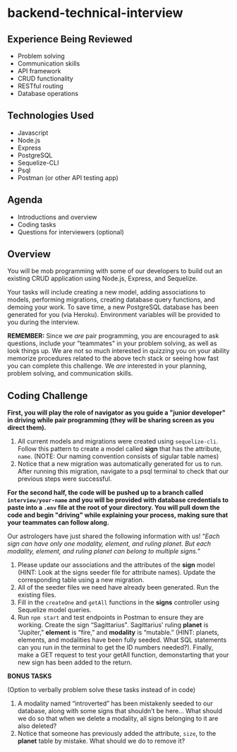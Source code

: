 # backend-technical-interview

## Experience Being Reviewed

- Problem solving
- Communication skills
- API framework
- CRUD functionality
- RESTful routing
- Database operations

## Technologies Used

- Javascript
- Node.js
- Express
- PostgreSQL
- Sequelize-CLI
- Psql
- Postman (or other API testing app)

## Agenda
- Introductions and overview
- Coding tasks
- Questions for interviewers (optional)

## Overview

You will be mob programming with some of our developers to build out an existing CRUD application using Node.js, Express, and Sequelize.

Your tasks will include creating a new model, adding associations to models, performing migrations, creating database query functions, and demoing your work. To save time, a new PostgreSQL database has been generated for you (via Heroku). Environment variables will be provided to you during the interview.

**REMEMBER:** Since we _are_ pair programming, you are encouraged to ask questions, include your "teammates" in your problem solving, as well as look things up. We are not so much interested in quizzing you on your ability memorize procedures related to the above tech stack or seeing how fast you can complete this challenge. We _are_ interested in your planning, problem solving, and communication skills.

## Coding Challenge

**First, you will play the role of navigator as you guide a "junior developer" in driving while pair programming (they will be sharing screen as you direct them).**

1. All current models and migrations were created using `sequelize-cli`. Follow this pattern to create a model called **sign** that has the attribute, `name`. (NOTE: Our naming convention consists of sigular table names)
2. Notice that a new migration was automatically generated for us to run. After running this migration, navigate to a psql terminal to check that our previous steps were successful.

**For the second half, the code will be pushed up to a branch called `interview/your-name` and you will be provided with database credentials to paste into a `.env` file at the root of your directory. You will pull down the code and begin "driving" while explaining your process, making sure that your teammates can follow along.**

Our astrologers have just shared the following information with us! “*Each sign can have only one modality, element, and ruling planet. But each modality, element, and ruling planet can belong to multiple signs.*” 

1. Please update our associations and the attributes of the **sign** model (HINT: Look at the signs seeder file for attribute names). Update the corresponding table using a new migration.
2. All of the seeder files we need have already been generated. Run the existing files.
3. Fill in the `createOne` and `getAll` functions in the **signs** controller using Sequelize model queries.
4. Run `npm start` and test endpoints in Postman to ensure they are working. Create the sign “Sagittarius". Sagittarius’ ruling **planet** is “Jupiter,” **element** is “fire,” and **modality** is “mutable.” (HINT: planets, elements, and modalities have been fully seeded. What SQL statements can you run in the terminal to get the ID numbers needed?). Finally, make a GET request to test your getAll function, demonstarting that your new sign has been added to the return.

**BONUS TASKS**

(Option to verbally problem solve these tasks instead of in code)

1. A modality named “introverted” has been mistakenly seeded to our database, along with some signs that shouldn’t be here… What should we do so that when we delete a modality, all signs belonging to it are also deleted?
2. Notice that someone has previously added the attribute, `size`, to the **planet** table by mistake. What should we do to remove it?
